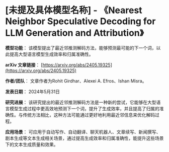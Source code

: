 # [未提及具体模型名称] - 《Nearest Neighbor Speculative Decoding for LLM Generation and Attribution》

**模型功能**：
该模型提出了最近邻推测解码方法，能够预测最可能的下一个词，以此提高大型语言模型生成效率和归属准确性。

**arXiv 文章链接**：
[https://arxiv.org/abs/2405.19325](https://arxiv.org/abs/2405.19325)

**作者/团队**：
文章作者为Rohit Girdhar、Alexei A. Efros、Ishan Misra。

**发表日期**：
2024年5月31日

**研究进展**：
该研究提出的最近邻推测解码方法是一种新的尝试，它能够在大型语言模型生成过程中更高效地预测下一个词，提升了生成效率，并且提高了归属的准确性。与传统方法相比，这种方法可能通过更好地利用最近邻信息来优化解码过程。

**应用场景**：
可应用于自动写作、自动翻译、聊天机器人、文章续写、新闻撰写、剧本生成等文本生成相关场景，通过提高生成效率和归属准确性，能提升这些场景下的文本生成质量和效果。